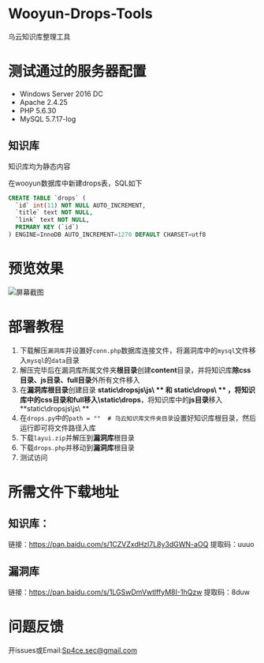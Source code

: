 # Wooyun-Drops-Tools

乌云知识库整理工具

# 测试通过的服务器配置

 - Windows Server 2016 DC
 - Apache 2.4.25
 - PHP 5.6.30
 - MySQL 5.7.17-log

## 知识库

知识库均为静态内容

在wooyun数据库中新建drops表，SQL如下

```sql
CREATE TABLE `drops` (
  `id` int(11) NOT NULL AUTO_INCREMENT,
  `title` text NOT NULL,
  `link` text NOT NULL,
  PRIMARY KEY (`id`)
) ENGINE=InnoDB AUTO_INCREMENT=1270 DEFAULT CHARSET=utf8
```

# 预览效果

![屏幕截图](https://i.imgur.com/YLvOj5i.png)

# 部署教程

1. 下载解压`漏洞库`并设置好`conn.php`数据库连接文件，将漏洞库中的`mysql`文件移入`mysql`的`data`目录
2. 解压完毕后在漏洞库所属文件夹**根目录**创建**content**目录，并将知识库**除css目录、js目录、full目录**外所有文件移入
3. 在**漏洞库根目录**创建目录 **static\dropsjs\js\ ** 和 **static\drops\ ** ，将**知识库中的css目录和full移入\static\drops**，将知识库中的**js目录**移入**static\dropsjs\js\ **
4. 在`drops.py`中的`path = ""  # 乌云知识库文件夹目录`设置好知识库根目录，然后运行即可将文件路径入库
5. 下载`layui.zip`并解压到**漏洞库**根目录
6. 下载`drops.php`并移动到**漏洞库**根目录
7. 测试访问


# 所需文件下载地址

## 知识库：

链接：https://pan.baidu.com/s/1CZVZxdHzl7L8y3dGWN-aOQ 
提取码：uuuo

## 漏洞库

链接：https://pan.baidu.com/s/1LGSwDmVwtlffyM8I-1hQzw 
提取码：8duw

# 问题反馈
开issues或Email:Sp4ce.sec@gmail.com
